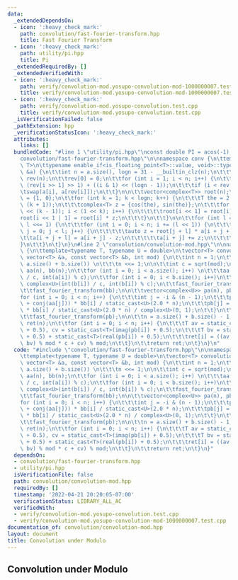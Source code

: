 ```yaml
---
data:
  _extendedDependsOn:
  - icon: ':heavy_check_mark:'
    path: convolution/fast-fourier-transform.hpp
    title: Fast Fourier Transform
  - icon: ':heavy_check_mark:'
    path: utility/pi.hpp
    title: Pi
  _extendedRequiredBy: []
  _extendedVerifiedWith:
  - icon: ':heavy_check_mark:'
    path: verify/convolution-mod.yosupo-convolution-mod-1000000007.test.cpp
    title: verify/convolution-mod.yosupo-convolution-mod-1000000007.test.cpp
  - icon: ':heavy_check_mark:'
    path: verify/convolution-mod.yosupo-convolution.test.cpp
    title: verify/convolution-mod.yosupo-convolution.test.cpp
  _isVerificationFailed: false
  _pathExtension: hpp
  _verificationStatusIcon: ':heavy_check_mark:'
  attributes:
    links: []
  bundledCode: "#line 1 \"utility/pi.hpp\"\nconst double PI = acos(-1);\n#line 2 \"\
    convolution/fast-fourier-transform.hpp\"\n\nnamespace conv {\n\ttemplate<typename\
    \ T>\n\ttypename enable_if<is_floating_point<T>::value, void>::type\n\tfast_fourier_transform(vector<complex<T>>\
    \ &a) {\n\t\tint n = a.size(), logn = 31 - __builtin_clz(n);\n\t\t\n\t\tvector<int>\
    \ rev(n);\n\t\trev[0] = 0;\n\t\tfor (int i = 1; i < n; i++) {\n\t\t\trev[i] =\
    \ (rev[i >> 1] >> 1) + ((i & 1) << (logn - 1));\n\t\t\tif (i < rev[i])\n\t\t\t\
    \tswap(a[i], a[rev[i]]);\n\t\t}\n\n\t\tvector<complex<T>> root(n);\n\t\troot[1]\
    \ = {1, 0};\n\t\tfor (int k = 1; k < logn; k++) {\n\t\t\tT the = 2 * PI / (1 <<\
    \ (k + 1));\n\t\t\tcomplex<T> z = {cos(the), sin(the)};\n\t\t\tfor (int i = (1\
    \ << (k - 1)); i < (1 << k); i++) {\n\t\t\t\troot[i << 1] = root[i];\n\t\t\t\t\
    root[i << 1 | 1] = root[i] * z;\n\t\t\t}\n\t\t}\n\n\t\tfor (int l = 1; l < n;\
    \ l <<= 1) {\n\t\t\tfor (int i = 0; i < n; i += (l << 1)) {\n\t\t\t\tfor (int\
    \ j = 0; j < l; j++) {\n\t\t\t\t\tauto z = root[j + l] * a[i + j + l];\n\t\t\t\
    \t\ta[i + j + l] = a[i + j] - z;\n\t\t\t\t\ta[i + j] += z;\n\t\t\t\t}\n\t\t\t\
    }\n\t\t}\n\t}\n}\n#line 2 \"convolution/convolution-mod.hpp\"\n\nnamespace conv\
    \ {\n\ttemplate<typename T, typename U = double>\n\tvector<T> convolution_mod(const\
    \ vector<T> &a, const vector<T> &b, int mod) {\n\t\tint n = 1;\n\t\twhile (n <\
    \ a.size() + b.size()) \n\t\t\tn <<= 1;\n\n\t\tint c = sqrt(mod);\n\t\tvector<complex<U>>\
    \ aa(n), bb(n);\n\t\tfor (int i = 0; i < a.size(); i++) \n\t\t\taa[i] = complex<U>(int(a[i])\
    \ / c, int(a[i]) % c);\n\t\tfor (int i = 0; i < b.size(); i++)\n\t\t\tbb[i] =\
    \ complex<U>(int(b[i]) / c, int(b[i]) % c);\n\t\tfast_fourier_transform(aa);\n\
    \t\tfast_fourier_transform(bb);\n\n\t\tvector<complex<U>> pa(n), pb(n);\n\t\t\
    for (int i = 0; i < n; i++) {\n\t\t\tint j = -i & (n - 1);\n\t\t\tpa[j] = (aa[i]\
    \ + conj(aa[j])) * bb[i] / static_cast<U>(2.0 * n);\n\t\t\tpb[j] = (aa[i] - conj(aa[j]))\
    \ * bb[i] / static_cast<U>(2.0 * n) / complex<U>(0, 1);\n\t\t}\n\t\tfast_fourier_transform(pa);\n\
    \t\tfast_fourier_transform(pb);\n\n\t\tn = a.size() + b.size() - 1;\n\t\tvector<T>\
    \ ret(n);\n\t\tfor (int i = 0; i < n; i++) {\n\t\t\tT av = static_cast<T>(real(pa[i])\
    \ + 0.5), cv = static_cast<T>(imag(pb[i]) + 0.5);\n\t\t\tT bv = static_cast<T>(imag(pa[i])\
    \ + 0.5) + static_cast<T>(real(pb[i]) + 0.5);\n\t\t\tret[i] = ((av % mod * c +\
    \ bv) % mod * c + cv) % mod;\n\t\t}\n\t\treturn ret;\n\t}\n}\n"
  code: "#include \"convolution/fast-fourier-transform.hpp\"\n\nnamespace conv {\n\
    \ttemplate<typename T, typename U = double>\n\tvector<T> convolution_mod(const\
    \ vector<T> &a, const vector<T> &b, int mod) {\n\t\tint n = 1;\n\t\twhile (n <\
    \ a.size() + b.size()) \n\t\t\tn <<= 1;\n\n\t\tint c = sqrt(mod);\n\t\tvector<complex<U>>\
    \ aa(n), bb(n);\n\t\tfor (int i = 0; i < a.size(); i++) \n\t\t\taa[i] = complex<U>(int(a[i])\
    \ / c, int(a[i]) % c);\n\t\tfor (int i = 0; i < b.size(); i++)\n\t\t\tbb[i] =\
    \ complex<U>(int(b[i]) / c, int(b[i]) % c);\n\t\tfast_fourier_transform(aa);\n\
    \t\tfast_fourier_transform(bb);\n\n\t\tvector<complex<U>> pa(n), pb(n);\n\t\t\
    for (int i = 0; i < n; i++) {\n\t\t\tint j = -i & (n - 1);\n\t\t\tpa[j] = (aa[i]\
    \ + conj(aa[j])) * bb[i] / static_cast<U>(2.0 * n);\n\t\t\tpb[j] = (aa[i] - conj(aa[j]))\
    \ * bb[i] / static_cast<U>(2.0 * n) / complex<U>(0, 1);\n\t\t}\n\t\tfast_fourier_transform(pa);\n\
    \t\tfast_fourier_transform(pb);\n\n\t\tn = a.size() + b.size() - 1;\n\t\tvector<T>\
    \ ret(n);\n\t\tfor (int i = 0; i < n; i++) {\n\t\t\tT av = static_cast<T>(real(pa[i])\
    \ + 0.5), cv = static_cast<T>(imag(pb[i]) + 0.5);\n\t\t\tT bv = static_cast<T>(imag(pa[i])\
    \ + 0.5) + static_cast<T>(real(pb[i]) + 0.5);\n\t\t\tret[i] = ((av % mod * c +\
    \ bv) % mod * c + cv) % mod;\n\t\t}\n\t\treturn ret;\n\t}\n}"
  dependsOn:
  - convolution/fast-fourier-transform.hpp
  - utility/pi.hpp
  isVerificationFile: false
  path: convolution/convolution-mod.hpp
  requiredBy: []
  timestamp: '2022-04-21 20:20:05-07:00'
  verificationStatus: LIBRARY_ALL_AC
  verifiedWith:
  - verify/convolution-mod.yosupo-convolution.test.cpp
  - verify/convolution-mod.yosupo-convolution-mod-1000000007.test.cpp
documentation_of: convolution/convolution-mod.hpp
layout: document
title: Convolution under Modulo
---
```


## Convolution under Modulo